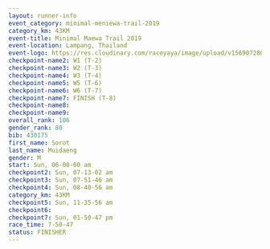 ```yaml
---
layout: runner-info 
event_category: minimal-meniewa-trail-2019 
category_km: 43KM
event-title: Minimal Maewa Trail 2019 
event-location: Lampang, Thailand 
event-logo: https://res.cloudinary.com/raceyaya/image/upload/v1569072805/logo/minimal-trail_ktnvsp.jpg 
checkpoint-name2: W1 (T-2) 
checkpoint-name3: W2 (T-3) 
checkpoint-name4: W3 (T-4) 
checkpoint-name5: W5 (T-6) 
checkpoint-name6: W6 (T-7) 
checkpoint-name7: FINISH (T-8) 
checkpoint-name8: 
checkpoint-name9: 
overall_rank: 106
gender_rank: 80
bib: 430175
first_name: Sorot
last_name: Muidaeng
gender: M
start: Sun, 06-00-00 am
checkpoint2: Sun, 07-13-02 am
checkpoint3: Sun, 07-51-46 am
checkpoint4: Sun, 08-40-56 am
category_km: 43KM
checkpoint5: Sun, 11-35-56 am
checkpoint6: 
checkpoint7: Sun, 01-50-47 pm
race_time: 7-50-47
status: FINISHER
---
```

